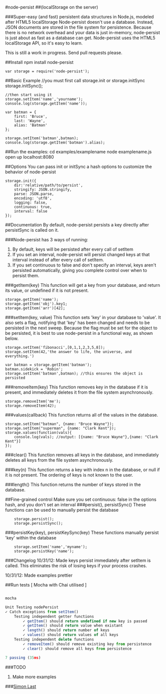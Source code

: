 #node-persist
##(localStorage on the server)

###Super-easy (and fast) persistent data structures in Node.js, modeled after HTML5 localStorage
Node-persist doesn't use a database. Instead, JSON documents are stored in the file system for persistence. Because there is no network overhead and your data is just in-memory, node-persist is just about as fast as a database can get. Node-persist uses the HTML5 localStorage API, so it's easy to learn.

This is still a work in progress. Send pull requests please.

##Install
	npm install node-persist

	var storage = require('node-persist');

##Basic Example
	//you must first call storage.init or storage.initSync
	storage.initSync();
	
	//then start using it
	storage.setItem('name','yourname');
	console.log(storage.getItem('name'));
	
	var batman = {
		first: 'Bruce',
		last: 'Wayne',
		alias: 'Batman'
	};
	
	storage.setItem('batman',batman);
	console.log(storage.getItem('batman').alias);
	
##Run the examples:
	cd examples/examplename
	node examplename.js
	open up localhost:8080
	
##Options
You can pass init or initSync a hash options to customize the behavior of node-persist
	
	storage.init({
		dir:'relative/path/to/persist',
		stringify: JSON.stringify,
		parse: JSON.parse,
		encoding: 'utf8',
		logging: false,
		continuous: true,
		interval: false
	});
	
##Documentation
By default, node-persist persists a key directly after persistSync is called on it.

###Node-persist has 3 ways of running:

1. By default, keys will be persisted after every call of setItem
2. If you set an interval, node-persist will persist changed keys at that interval instead of after every call of setItem.
3. If you set continuous to false and don't specify an interval, keys aren't persisted automatically, giving you complete control over when to persist them.

###getItem(key)
This function will get a key from your database, and return its value, or undefined if it is not present.
	
	storage.getItem('name');
	storage.getItem('obj').key1;
	storage.getItem('arr')[42];


###setItem(key, value)
This function sets 'key' in your database to 'value'. It also sets a flag, notifying that 'key' has been changed and needs to be persisted in the next sweep. Because the flag must be set for the object to be persisted, it is best to use node-persist in a functional way, as shown below.

	storage.setItem('fibonacci',[0,1,1,2,3,5,8]);
	storage.setItem(42,'the answer to life, the universe, and everything.')
	
	var batman = storage.getItem('batman');
	batman.sidekick = 'Robin';
	storage.setItem('batman',batman); //this ensures the object is persisted
	
###removeItem(key)
This function removes key in the database if it is present, and immediately deletes it from the file system asynchronously.

	storage.removeItem('me');
	storage.removeItem(42);

###values(callback)
This function returns all of the values in the database.

	storage.setItem("batman", {name: "Bruce Wayne"});
	storage.setItem("superman", {name: "Clark Kent"});
	storage.values(function(vals){
	    console.log(vals); //output: [{name: "Bruce Wayne"},{name: "Clark Kent"}]
	});

###clear()
This function removes all keys in the database, and immediately deletes all keys from the file system asynchronously.

###key(n)
This function returns a key with index n in the database, or null if it is not present. The ordering of keys is not known to the user.

###length()
This function returns the number of keys stored in the database.	
	
##Fine-grained control
Make sure you set continuous: false in the options hash, and you don't set an interval
###persist(), persistSync()
These functions can be used to manually persist the database

		storage.persist();
		storage.persistSync();


###persistKey(key), persistKeySync(key)
These functions manually persist 'key' within the database

		storage.setItem('name','myname');
		storage.persistKey('name'); 
		

###Changelog
10/31/12: Made keys persist immediately after setItem is called. This eliminates the risk of losing keys if your process crashes.

10/31/12: Made examples prettier

##Run tests [ Mocha with Chai utilised ]

```javascript

mocha

Unit Testing nodePersist
✓ Catch exceptions from setItem() 
	Testing independent getter functions
	  	✓ getItem() should return undefined if new key is passed
	  	✓ getItem() should return value when existant
	  	✓ length() should return number of keys
	  	✓ values() should return values of all keys
	Testing independent delete functions
	  	✓ removeItem() should remove existing key from persistence
	  	✓ clear() should remove all keys from persistence

7 passing (35ms)

```


###TODO
1. Make more examples	

###[Simon Last](http://simonlast.org)		
